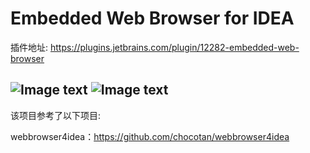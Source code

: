 # Embedded Web Browser for IDEA

插件地址: https://plugins.jetbrains.com/plugin/12282-embedded-web-browser

![Image text](https://cdn.jsdelivr.net/gh/starxg/webbrowserforidea@master/images/1.png)
![Image text](https://cdn.jsdelivr.net/gh/starxg/webbrowserforidea@master/images/2.png)
---
该项目参考了以下项目:

webbrowser4idea：https://github.com/chocotan/webbrowser4idea

